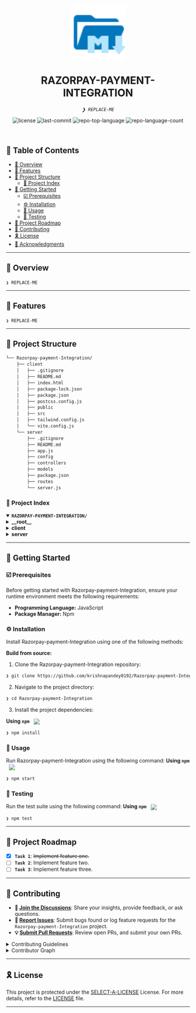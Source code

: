 <p align="center">
    <img src="https://raw.githubusercontent.com/PKief/vscode-material-icon-theme/ec559a9f6bfd399b82bb44393651661b08aaf7ba/icons/folder-markdown-open.svg" align="center" width="30%">
</p>
<p align="center"><h1 align="center">RAZORPAY-PAYMENT-INTEGRATION</h1></p>
<p align="center">
	<em><code>❯ REPLACE-ME</code></em>
</p>
<p align="center">
	<img src="https://img.shields.io/github/license/krishnapandey0192/Razorpay-payment-Integration?style=default&logo=opensourceinitiative&logoColor=white&color=0080ff" alt="license">
	<img src="https://img.shields.io/github/last-commit/krishnapandey0192/Razorpay-payment-Integration?style=default&logo=git&logoColor=white&color=0080ff" alt="last-commit">
	<img src="https://img.shields.io/github/languages/top/krishnapandey0192/Razorpay-payment-Integration?style=default&color=0080ff" alt="repo-top-language">
	<img src="https://img.shields.io/github/languages/count/krishnapandey0192/Razorpay-payment-Integration?style=default&color=0080ff" alt="repo-language-count">
</p>
<p align="center"><!-- default option, no dependency badges. -->
</p>
<p align="center">
	<!-- default option, no dependency badges. -->
</p>
<br>

## 🔗 Table of Contents

- [📍 Overview](#-overview)
- [👾 Features](#-features)
- [📁 Project Structure](#-project-structure)
  - [📂 Project Index](#-project-index)
- [🚀 Getting Started](#-getting-started)
  - [☑️ Prerequisites](#-prerequisites)
  - [⚙️ Installation](#-installation)
  - [🤖 Usage](#🤖-usage)
  - [🧪 Testing](#🧪-testing)
- [📌 Project Roadmap](#-project-roadmap)
- [🔰 Contributing](#-contributing)
- [🎗 License](#-license)
- [🙌 Acknowledgments](#-acknowledgments)

---

## 📍 Overview

<code>❯ REPLACE-ME</code>

---

## 👾 Features

<code>❯ REPLACE-ME</code>

---

## 📁 Project Structure

```sh
└── Razorpay-payment-Integration/
    ├── client
    │   ├── .gitignore
    │   ├── README.md
    │   ├── index.html
    │   ├── package-lock.json
    │   ├── package.json
    │   ├── postcss.config.js
    │   ├── public
    │   ├── src
    │   ├── tailwind.config.js
    │   └── vite.config.js
    └── server
        ├── .gitignore
        ├── README.md
        ├── app.js
        ├── config
        ├── controllers
        ├── models
        ├── package.json
        ├── routes
        └── server.js
```


### 📂 Project Index
<details open>
	<summary><b><code>RAZORPAY-PAYMENT-INTEGRATION/</code></b></summary>
	<details> <!-- __root__ Submodule -->
		<summary><b>__root__</b></summary>
		<blockquote>
			<table>
			</table>
		</blockquote>
	</details>
	<details> <!-- client Submodule -->
		<summary><b>client</b></summary>
		<blockquote>
			<table>
			<tr>
				<td><b><a href='https://github.com/krishnapandey0192/Razorpay-payment-Integration/blob/master/client/postcss.config.js'>postcss.config.js</a></b></td>
				<td><code>❯ REPLACE-ME</code></td>
			</tr>
			<tr>
				<td><b><a href='https://github.com/krishnapandey0192/Razorpay-payment-Integration/blob/master/client/package-lock.json'>package-lock.json</a></b></td>
				<td><code>❯ REPLACE-ME</code></td>
			</tr>
			<tr>
				<td><b><a href='https://github.com/krishnapandey0192/Razorpay-payment-Integration/blob/master/client/tailwind.config.js'>tailwind.config.js</a></b></td>
				<td><code>❯ REPLACE-ME</code></td>
			</tr>
			<tr>
				<td><b><a href='https://github.com/krishnapandey0192/Razorpay-payment-Integration/blob/master/client/vite.config.js'>vite.config.js</a></b></td>
				<td><code>❯ REPLACE-ME</code></td>
			</tr>
			<tr>
				<td><b><a href='https://github.com/krishnapandey0192/Razorpay-payment-Integration/blob/master/client/package.json'>package.json</a></b></td>
				<td><code>❯ REPLACE-ME</code></td>
			</tr>
			<tr>
				<td><b><a href='https://github.com/krishnapandey0192/Razorpay-payment-Integration/blob/master/client/index.html'>index.html</a></b></td>
				<td><code>❯ REPLACE-ME</code></td>
			</tr>
			</table>
			<details>
				<summary><b>src</b></summary>
				<blockquote>
					<table>
					<tr>
						<td><b><a href='https://github.com/krishnapandey0192/Razorpay-payment-Integration/blob/master/client/src/index.css'>index.css</a></b></td>
						<td><code>❯ REPLACE-ME</code></td>
					</tr>
					<tr>
						<td><b><a href='https://github.com/krishnapandey0192/Razorpay-payment-Integration/blob/master/client/src/App.jsx'>App.jsx</a></b></td>
						<td><code>❯ REPLACE-ME</code></td>
					</tr>
					<tr>
						<td><b><a href='https://github.com/krishnapandey0192/Razorpay-payment-Integration/blob/master/client/src/main.jsx'>main.jsx</a></b></td>
						<td><code>❯ REPLACE-ME</code></td>
					</tr>
					</table>
					<details>
						<summary><b>components</b></summary>
						<blockquote>
							<details>
								<summary><b>Welcome</b></summary>
								<blockquote>
									<table>
									<tr>
										<td><b><a href='https://github.com/krishnapandey0192/Razorpay-payment-Integration/blob/master/client/src/components/Welcome/WelcomePage.jsx'>WelcomePage.jsx</a></b></td>
										<td><code>❯ REPLACE-ME</code></td>
									</tr>
									</table>
								</blockquote>
							</details>
							<details>
								<summary><b>Auth</b></summary>
								<blockquote>
									<table>
									<tr>
										<td><b><a href='https://github.com/krishnapandey0192/Razorpay-payment-Integration/blob/master/client/src/components/Auth/PrivateRoute.jsx'>PrivateRoute.jsx</a></b></td>
										<td><code>❯ REPLACE-ME</code></td>
									</tr>
									<tr>
										<td><b><a href='https://github.com/krishnapandey0192/Razorpay-payment-Integration/blob/master/client/src/components/Auth/RegisterForm.jsx'>RegisterForm.jsx</a></b></td>
										<td><code>❯ REPLACE-ME</code></td>
									</tr>
									<tr>
										<td><b><a href='https://github.com/krishnapandey0192/Razorpay-payment-Integration/blob/master/client/src/components/Auth/LoginForm.jsx'>LoginForm.jsx</a></b></td>
										<td><code>❯ REPLACE-ME</code></td>
									</tr>
									</table>
								</blockquote>
							</details>
							<details>
								<summary><b>ProductList</b></summary>
								<blockquote>
									<table>
									<tr>
										<td><b><a href='https://github.com/krishnapandey0192/Razorpay-payment-Integration/blob/master/client/src/components/ProductList/ProductList.jsx'>ProductList.jsx</a></b></td>
										<td><code>❯ REPLACE-ME</code></td>
									</tr>
									<tr>
										<td><b><a href='https://github.com/krishnapandey0192/Razorpay-payment-Integration/blob/master/client/src/components/ProductList/ErrorMessage.jsx'>ErrorMessage.jsx</a></b></td>
										<td><code>❯ REPLACE-ME</code></td>
									</tr>
									<tr>
										<td><b><a href='https://github.com/krishnapandey0192/Razorpay-payment-Integration/blob/master/client/src/components/ProductList/LoadingSpinner.jsx'>LoadingSpinner.jsx</a></b></td>
										<td><code>❯ REPLACE-ME</code></td>
									</tr>
									</table>
								</blockquote>
							</details>
							<details>
								<summary><b>Cart</b></summary>
								<blockquote>
									<table>
									<tr>
										<td><b><a href='https://github.com/krishnapandey0192/Razorpay-payment-Integration/blob/master/client/src/components/Cart/CartItem.jsx'>CartItem.jsx</a></b></td>
										<td><code>❯ REPLACE-ME</code></td>
									</tr>
									<tr>
										<td><b><a href='https://github.com/krishnapandey0192/Razorpay-payment-Integration/blob/master/client/src/components/Cart/CartPage.jsx'>CartPage.jsx</a></b></td>
										<td><code>❯ REPLACE-ME</code></td>
									</tr>
									</table>
								</blockquote>
							</details>
							<details>
								<summary><b>ProductCard</b></summary>
								<blockquote>
									<table>
									<tr>
										<td><b><a href='https://github.com/krishnapandey0192/Razorpay-payment-Integration/blob/master/client/src/components/ProductCard/Badge.jsx'>Badge.jsx</a></b></td>
										<td><code>❯ REPLACE-ME</code></td>
									</tr>
									<tr>
										<td><b><a href='https://github.com/krishnapandey0192/Razorpay-payment-Integration/blob/master/client/src/components/ProductCard/ImageContainer.jsx'>ImageContainer.jsx</a></b></td>
										<td><code>❯ REPLACE-ME</code></td>
									</tr>
									<tr>
										<td><b><a href='https://github.com/krishnapandey0192/Razorpay-payment-Integration/blob/master/client/src/components/ProductCard/ProductDetails.jsx'>ProductDetails.jsx</a></b></td>
										<td><code>❯ REPLACE-ME</code></td>
									</tr>
									<tr>
										<td><b><a href='https://github.com/krishnapandey0192/Razorpay-payment-Integration/blob/master/client/src/components/ProductCard/Price.jsx'>Price.jsx</a></b></td>
										<td><code>❯ REPLACE-ME</code></td>
									</tr>
									<tr>
										<td><b><a href='https://github.com/krishnapandey0192/Razorpay-payment-Integration/blob/master/client/src/components/ProductCard/Rating.jsx'>Rating.jsx</a></b></td>
										<td><code>❯ REPLACE-ME</code></td>
									</tr>
									<tr>
										<td><b><a href='https://github.com/krishnapandey0192/Razorpay-payment-Integration/blob/master/client/src/components/ProductCard/ProductCard.jsx'>ProductCard.jsx</a></b></td>
										<td><code>❯ REPLACE-ME</code></td>
									</tr>
									<tr>
										<td><b><a href='https://github.com/krishnapandey0192/Razorpay-payment-Integration/blob/master/client/src/components/ProductCard/AddToCartButton.jsx'>AddToCartButton.jsx</a></b></td>
										<td><code>❯ REPLACE-ME</code></td>
									</tr>
									</table>
								</blockquote>
							</details>
							<details>
								<summary><b>PaymentSuccess</b></summary>
								<blockquote>
									<table>
									<tr>
										<td><b><a href='https://github.com/krishnapandey0192/Razorpay-payment-Integration/blob/master/client/src/components/PaymentSuccess/PaymentSuccess.jsx'>PaymentSuccess.jsx</a></b></td>
										<td><code>❯ REPLACE-ME</code></td>
									</tr>
									</table>
								</blockquote>
							</details>
							<details>
								<summary><b>Layout</b></summary>
								<blockquote>
									<table>
									<tr>
										<td><b><a href='https://github.com/krishnapandey0192/Razorpay-payment-Integration/blob/master/client/src/components/Layout/Header.jsx'>Header.jsx</a></b></td>
										<td><code>❯ REPLACE-ME</code></td>
									</tr>
									</table>
								</blockquote>
							</details>
						</blockquote>
					</details>
					<details>
						<summary><b>hooks</b></summary>
						<blockquote>
							<table>
							<tr>
								<td><b><a href='https://github.com/krishnapandey0192/Razorpay-payment-Integration/blob/master/client/src/hooks/useProducts.js'>useProducts.js</a></b></td>
								<td><code>❯ REPLACE-ME</code></td>
							</tr>
							</table>
						</blockquote>
					</details>
					<details>
						<summary><b>store</b></summary>
						<blockquote>
							<table>
							<tr>
								<td><b><a href='https://github.com/krishnapandey0192/Razorpay-payment-Integration/blob/master/client/src/store/store.js'>store.js</a></b></td>
								<td><code>❯ REPLACE-ME</code></td>
							</tr>
							</table>
							<details>
								<summary><b>slices</b></summary>
								<blockquote>
									<table>
									<tr>
										<td><b><a href='https://github.com/krishnapandey0192/Razorpay-payment-Integration/blob/master/client/src/store/slices/authSlice.js'>authSlice.js</a></b></td>
										<td><code>❯ REPLACE-ME</code></td>
									</tr>
									<tr>
										<td><b><a href='https://github.com/krishnapandey0192/Razorpay-payment-Integration/blob/master/client/src/store/slices/cartSlice.js'>cartSlice.js</a></b></td>
										<td><code>❯ REPLACE-ME</code></td>
									</tr>
									</table>
								</blockquote>
							</details>
						</blockquote>
					</details>
					<details>
						<summary><b>utils</b></summary>
						<blockquote>
							<table>
							<tr>
								<td><b><a href='https://github.com/krishnapandey0192/Razorpay-payment-Integration/blob/master/client/src/utils/razorpay.js'>razorpay.js</a></b></td>
								<td><code>❯ REPLACE-ME</code></td>
							</tr>
							<tr>
								<td><b><a href='https://github.com/krishnapandey0192/Razorpay-payment-Integration/blob/master/client/src/utils/formatCurrency.js'>formatCurrency.js</a></b></td>
								<td><code>❯ REPLACE-ME</code></td>
							</tr>
							</table>
						</blockquote>
					</details>
					<details>
						<summary><b>services</b></summary>
						<blockquote>
							<table>
							<tr>
								<td><b><a href='https://github.com/krishnapandey0192/Razorpay-payment-Integration/blob/master/client/src/services/api.js'>api.js</a></b></td>
								<td><code>❯ REPLACE-ME</code></td>
							</tr>
							<tr>
								<td><b><a href='https://github.com/krishnapandey0192/Razorpay-payment-Integration/blob/master/client/src/services/auth.js'>auth.js</a></b></td>
								<td><code>❯ REPLACE-ME</code></td>
							</tr>
							</table>
						</blockquote>
					</details>
				</blockquote>
			</details>
		</blockquote>
	</details>
	<details> <!-- server Submodule -->
		<summary><b>server</b></summary>
		<blockquote>
			<table>
			<tr>
				<td><b><a href='https://github.com/krishnapandey0192/Razorpay-payment-Integration/blob/master/server/app.js'>app.js</a></b></td>
				<td><code>❯ REPLACE-ME</code></td>
			</tr>
			<tr>
				<td><b><a href='https://github.com/krishnapandey0192/Razorpay-payment-Integration/blob/master/server/package.json'>package.json</a></b></td>
				<td><code>❯ REPLACE-ME</code></td>
			</tr>
			<tr>
				<td><b><a href='https://github.com/krishnapandey0192/Razorpay-payment-Integration/blob/master/server/server.js'>server.js</a></b></td>
				<td><code>❯ REPLACE-ME</code></td>
			</tr>
			</table>
			<details>
				<summary><b>config</b></summary>
				<blockquote>
					<table>
					<tr>
						<td><b><a href='https://github.com/krishnapandey0192/Razorpay-payment-Integration/blob/master/server/config/database.js'>database.js</a></b></td>
						<td><code>❯ REPLACE-ME</code></td>
					</tr>
					</table>
				</blockquote>
			</details>
			<details>
				<summary><b>controllers</b></summary>
				<blockquote>
					<table>
					<tr>
						<td><b><a href='https://github.com/krishnapandey0192/Razorpay-payment-Integration/blob/master/server/controllers/paymentController.js'>paymentController.js</a></b></td>
						<td><code>❯ REPLACE-ME</code></td>
					</tr>
					</table>
				</blockquote>
			</details>
			<details>
				<summary><b>models</b></summary>
				<blockquote>
					<table>
					<tr>
						<td><b><a href='https://github.com/krishnapandey0192/Razorpay-payment-Integration/blob/master/server/models/paymentModel.js'>paymentModel.js</a></b></td>
						<td><code>❯ REPLACE-ME</code></td>
					</tr>
					</table>
				</blockquote>
			</details>
			<details>
				<summary><b>routes</b></summary>
				<blockquote>
					<table>
					<tr>
						<td><b><a href='https://github.com/krishnapandey0192/Razorpay-payment-Integration/blob/master/server/routes/paymentRoutes.js'>paymentRoutes.js</a></b></td>
						<td><code>❯ REPLACE-ME</code></td>
					</tr>
					</table>
				</blockquote>
			</details>
		</blockquote>
	</details>
</details>

---
## 🚀 Getting Started

### ☑️ Prerequisites

Before getting started with Razorpay-payment-Integration, ensure your runtime environment meets the following requirements:

- **Programming Language:** JavaScript
- **Package Manager:** Npm


### ⚙️ Installation

Install Razorpay-payment-Integration using one of the following methods:

**Build from source:**

1. Clone the Razorpay-payment-Integration repository:
```sh
❯ git clone https://github.com/krishnapandey0192/Razorpay-payment-Integration
```

2. Navigate to the project directory:
```sh
❯ cd Razorpay-payment-Integration
```

3. Install the project dependencies:


**Using `npm`** &nbsp; [<img align="center" src="https://img.shields.io/badge/npm-CB3837.svg?style={badge_style}&logo=npm&logoColor=white" />](https://www.npmjs.com/)

```sh
❯ npm install
```




### 🤖 Usage
Run Razorpay-payment-Integration using the following command:
**Using `npm`** &nbsp; [<img align="center" src="https://img.shields.io/badge/npm-CB3837.svg?style={badge_style}&logo=npm&logoColor=white" />](https://www.npmjs.com/)

```sh
❯ npm start
```


### 🧪 Testing
Run the test suite using the following command:
**Using `npm`** &nbsp; [<img align="center" src="https://img.shields.io/badge/npm-CB3837.svg?style={badge_style}&logo=npm&logoColor=white" />](https://www.npmjs.com/)

```sh
❯ npm test
```


---
## 📌 Project Roadmap

- [X] **`Task 1`**: <strike>Implement feature one.</strike>
- [ ] **`Task 2`**: Implement feature two.
- [ ] **`Task 3`**: Implement feature three.

---

## 🔰 Contributing

- **💬 [Join the Discussions](https://github.com/krishnapandey0192/Razorpay-payment-Integration/discussions)**: Share your insights, provide feedback, or ask questions.
- **🐛 [Report Issues](https://github.com/krishnapandey0192/Razorpay-payment-Integration/issues)**: Submit bugs found or log feature requests for the `Razorpay-payment-Integration` project.
- **💡 [Submit Pull Requests](https://github.com/krishnapandey0192/Razorpay-payment-Integration/blob/main/CONTRIBUTING.md)**: Review open PRs, and submit your own PRs.

<details closed>
<summary>Contributing Guidelines</summary>

1. **Fork the Repository**: Start by forking the project repository to your github account.
2. **Clone Locally**: Clone the forked repository to your local machine using a git client.
   ```sh
   git clone https://github.com/krishnapandey0192/Razorpay-payment-Integration
   ```
3. **Create a New Branch**: Always work on a new branch, giving it a descriptive name.
   ```sh
   git checkout -b new-feature-x
   ```
4. **Make Your Changes**: Develop and test your changes locally.
5. **Commit Your Changes**: Commit with a clear message describing your updates.
   ```sh
   git commit -m 'Implemented new feature x.'
   ```
6. **Push to github**: Push the changes to your forked repository.
   ```sh
   git push origin new-feature-x
   ```
7. **Submit a Pull Request**: Create a PR against the original project repository. Clearly describe the changes and their motivations.
8. **Review**: Once your PR is reviewed and approved, it will be merged into the main branch. Congratulations on your contribution!
</details>

<details closed>
<summary>Contributor Graph</summary>
<br>
<p align="left">
   <a href="https://github.com{/krishnapandey0192/Razorpay-payment-Integration/}graphs/contributors">
      <img src="https://contrib.rocks/image?repo=krishnapandey0192/Razorpay-payment-Integration">
   </a>
</p>
</details>

---

## 🎗 License

This project is protected under the [SELECT-A-LICENSE](https://choosealicense.com/licenses) License. For more details, refer to the [LICENSE](https://choosealicense.com/licenses/) file.

---

